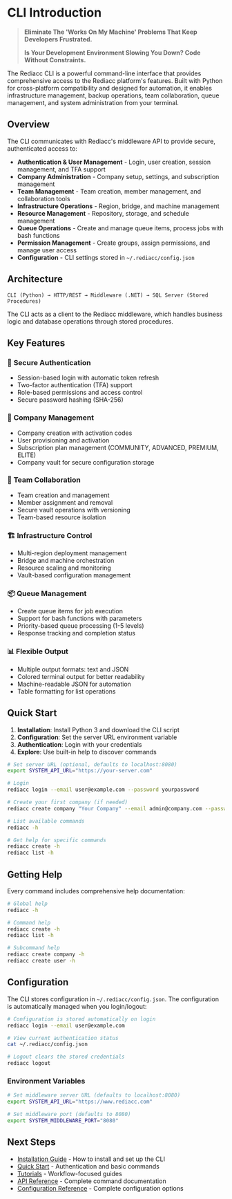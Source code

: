 # CLI Introduction

> **Eliminate The 'Works On My Machine' Problems That Keep Developers Frustrated.**
>
> **Is Your Development Environment Slowing You Down? Code Without Constraints.**

The Rediacc CLI is a powerful command-line interface that provides comprehensive access to the Rediacc platform's features. Built with Python for cross-platform compatibility and designed for automation, it enables infrastructure management, backup operations, team collaboration, queue management, and system administration from your terminal.

## Overview

The CLI communicates with Rediacc's middleware API to provide secure, authenticated access to:

- **Authentication & User Management** - Login, user creation, session management, and TFA support
- **Company Administration** - Company setup, settings, and subscription management  
- **Team Management** - Team creation, member management, and collaboration tools
- **Infrastructure Operations** - Region, bridge, and machine management
- **Resource Management** - Repository, storage, and schedule management
- **Queue Operations** - Create and manage queue items, process jobs with bash functions
- **Permission Management** - Create groups, assign permissions, and manage user access
- **Configuration** - CLI settings stored in `~/.rediacc/config.json`

## Architecture

```
CLI (Python) → HTTP/REST → Middleware (.NET) → SQL Server (Stored Procedures)
```

The CLI acts as a client to the Rediacc middleware, which handles business logic and database operations through stored procedures.

## Key Features

### 🔐 **Secure Authentication**
- Session-based login with automatic token refresh
- Two-factor authentication (TFA) support
- Role-based permissions and access control
- Secure password hashing (SHA-256)

### 🏢 **Company Management**
- Company creation with activation codes
- User provisioning and activation
- Subscription plan management (COMMUNITY, ADVANCED, PREMIUM, ELITE)
- Company vault for secure configuration storage

### 👥 **Team Collaboration**
- Team creation and management
- Member assignment and removal
- Secure vault operations with versioning
- Team-based resource isolation

### 🏗️ **Infrastructure Control**
- Multi-region deployment management
- Bridge and machine orchestration
- Resource scaling and monitoring
- Vault-based configuration management

### 📦 **Queue Management**
- Create queue items for job execution
- Support for bash functions with parameters
- Priority-based queue processing (1-5 levels)
- Response tracking and completion status

### 📊 **Flexible Output**
- Multiple output formats: text and JSON
- Colored terminal output for better readability
- Machine-readable JSON for automation
- Table formatting for list operations

## Quick Start

1. **Installation**: Install Python 3 and download the CLI script
2. **Configuration**: Set the server URL environment variable
3. **Authentication**: Login with your credentials
4. **Explore**: Use built-in help to discover commands

```bash
# Set server URL (optional, defaults to localhost:8080)
export SYSTEM_API_URL="https://your-server.com"

# Login
rediacc login --email user@example.com --password yourpassword

# Create your first company (if needed)
rediacc create company "Your Company" --email admin@company.com --password adminpass

# List available commands
rediacc -h

# Get help for specific commands
rediacc create -h
rediacc list -h
```

## Getting Help

Every command includes comprehensive help documentation:

```bash
# Global help
rediacc -h

# Command help
rediacc create -h
rediacc list -h

# Subcommand help
rediacc create company -h
rediacc create user -h
```

## Configuration

The CLI stores configuration in `~/.rediacc/config.json`. The configuration is automatically managed when you login/logout:

```bash
# Configuration is stored automatically on login
rediacc login --email user@example.com

# View current authentication status
cat ~/.rediacc/config.json

# Logout clears the stored credentials
rediacc logout
```

### Environment Variables

```bash
# Set middleware server URL (defaults to localhost:8080)
export SYSTEM_API_URL="https://www.rediacc.com"

# Set middleware port (defaults to 8080)
export SYSTEM_MIDDLEWARE_PORT="8080"
```

## Next Steps

- [Installation Guide](./installation.md) - How to install and set up the CLI
- [Quick Start](./quick-start.md) - Authentication and basic commands
- [Tutorials](./tutorials/authentication-workflows.md) - Workflow-focused guides
- [API Reference](./api-reference/index.md) - Complete command documentation
- [Configuration Reference](./configuration.md) - Complete configuration options